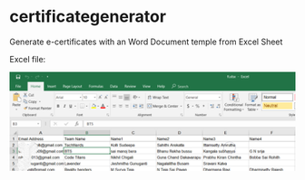 # certificategenerator
Generate e-certificates with an Word Document temple from Excel Sheet 


Excel file:

![Excel](https://github.com/saibhaskar24/certificategenerator/blob/master/data.png?raw=true)
